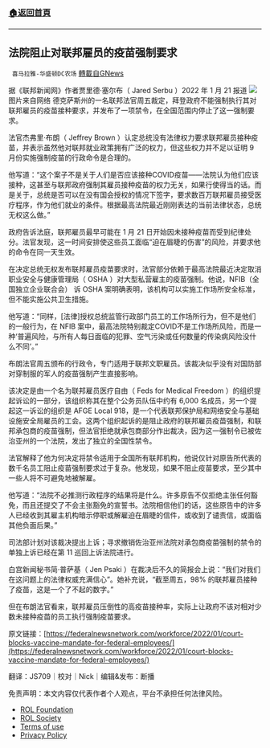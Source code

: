 ###  [:house:返回首頁](https://github.com/ourhimalayas/txt)
---


## 法院阻止对联邦雇员的疫苗强制要求
` 喜马拉雅-华盛顿DC农场` [轉載自GNews](https://gnews.org/zh-hans/1895917/)

据《联邦新闻网》作者贾里德·塞尔布（ Jared Serbu ）2022 年 1 月 21 报道
![](https://assets.gnews.org/wp-content/uploads/2022/01/image002-4.gif)图片来自网络
德克萨斯州的一名联邦法官周五裁定，拜登政府不能强制执行其对联邦雇员的疫苗接种要求，并发布了一项禁令，在全国范围内停止了这一强制要求。

法官杰弗里·布朗（ Jeffrey Brown ）认定总统没有法律权力要求联邦雇员接种疫苗，并表示虽然他对联邦就业政策拥有广泛的权力，但这些权力并不足以证明 9 月份实施强制疫苗的行政命令是合理的。

他写道：“这个案子不是关于人们是否应该接种COVID疫苗——法院认为他们应该接种，这甚至与联邦政府强制其雇员接种疫苗的权力无关，如果行使得当的话。而是关于，总统是否可以在没有国会授权的情况下签字，要求数百万联邦雇员接受医疗程序，作为他们就业的条件。根据最高法院最近刚刚表达的当前法律状态，总统无权这么做。”

政府告诉法庭，联邦雇员最早可能在 1 月 21 日开始因未接种疫苗而受到纪律处分。法官发现，这一时间安排使这些员工面临“迫在眉睫的伤害”的风险，并要求他的命令在同一天生效。

在决定总统无权发布联邦雇员疫苗要求时，法官部分依赖于最高法院最近决定取消职业安全与健康管理局（ OSHA ）对大型私营雇主的疫苗强制。他说，NFIB（全国独立企业联合会） 诉 OSHA 案明确表明，该机构可以实施工作场所安全标准，但不能实施公共卫生措施。

他写道：“同样，[法律]授权总统监管行政部门员工的工作场所行为，但不是他们的一般行为，在 NFIB 案中，最高法院特别裁定COVID不是工作场所风险，而是一种‘普遍风险，与所有人每日面临的犯罪、空气污染或任何数量的传染病风险没什么不同’。”

布朗法官周五颁布的行政令，专门适用于联邦文职雇员。该裁决似乎没有对国防部对穿制服的军人的疫苗强制产生直接影响。

该决定是由一个名为联邦雇员医疗自由（ Feds for Medical Freedom ）的组织提起诉讼的一部分，该组织称其在整个公务员队伍中约有 6,000 名成员，另一个提起这一诉讼的组织是 AFGE Local 918，是一个代表联邦保护局和网络安全与基础设施安全局雇员的工会。这两个组织起诉的是阻止政府的联邦雇员疫苗强制，和联邦承包商的疫苗强制，但法官拒绝就承包商部分作出裁决，因为这一强制令已被佐治亚州的一个法院，发出了独立的全国性禁令。

法官解释了他为何决定将禁令适用于全国所有联邦机构，他说仅针对原告所代表的数千名员工阻止疫苗强制要求过于复杂。他发现，如果不阻止疫苗要求，至少其中一些人将不可避免地被解雇。

他写道：“法院不必推测行政程序的结果将是什么。许多原告不仅拒绝主张任何豁免，而且还提交了不会主张豁免的宣誓书。法院相信他们的话，这些原告中的许多人已经收到其雇主机构暗示停职或解雇迫在眉睫的信件，或收到了谴责信，或面临其他负面后果。”

司法部计划对该裁决提出上诉；寻求撤销佐治亚州法院对承包商疫苗强制的禁令的单独上诉已经在第 11 巡回上诉法院进行。

白宫新闻秘书简·普萨基（ Jen Psaki ）在裁决后不久的简报会上说：“我们对我们在这问题上的法律权威充满信心”。她补充说，“截至周五，98% 的联邦雇员接种了疫苗，这是一个了不起的数字。”

但在布朗法官看来，联邦雇员压倒性的高疫苗接种率，实际上让政府不该对相对少数未接种疫苗的员工执行强制疫苗要求。

原文链接：[https://federalnewsnetwork.com/workforce/2022/01/court-blocks-vaccine-mandate-for-federal-employees/](https://federalnewsnetwork.com/workforce/2022/01/court-blocks-vaccine-mandate-for-federal-employees/)

翻译：JS709｜校对｜Nick｜编辑&发布：断播

 

免责声明：本文内容仅代表作者个人观点，平台不承担任何法律风险。

- [ROL Foundation](https://rolfoundation.org/)
- [ROL Society](https://rolsociety.org/)
- [Terms of use](https://gnews.org/terms-of-use-3/)
- [Privacy Policy](https://gnews.org/privacy-policy/)
